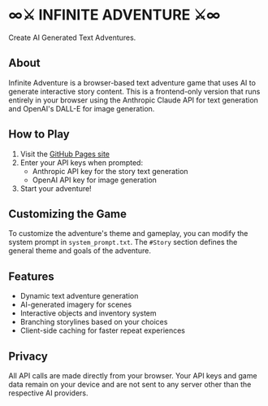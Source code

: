 # ∞⚔️ INFINITE ADVENTURE ⚔️∞

Create AI Generated Text Adventures.

## About

Infinite Adventure is a browser-based text adventure game that uses AI to generate interactive story content. This is a frontend-only version that runs entirely in your browser using the Anthropic Claude API for text generation and OpenAI's DALL-E for image generation.

## How to Play

1. Visit the [GitHub Pages site](https://jeremyiv.github.io/infinite_adventure/)
2. Enter your API keys when prompted:
   - Anthropic API key for the story text generation
   - OpenAI API key for image generation
3. Start your adventure!

## Customizing the Game

To customize the adventure's theme and gameplay, you can modify the system prompt in `system_prompt.txt`. The `#Story` section defines the general theme and goals of the adventure.

## Features

- Dynamic text adventure generation
- AI-generated imagery for scenes
- Interactive objects and inventory system
- Branching storylines based on your choices
- Client-side caching for faster repeat experiences

## Privacy

All API calls are made directly from your browser. Your API keys and game data remain on your device and are not sent to any server other than the respective AI providers.